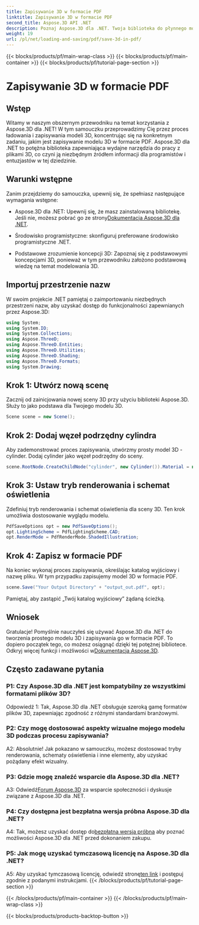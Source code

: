 ```yaml
---
title: Zapisywanie 3D w formacie PDF
linktitle: Zapisywanie 3D w formacie PDF
second_title: Aspose.3D API .NET
description: Poznaj Aspose.3D dla .NET. Twoja biblioteka do płynnego modelowania i renderowania 3D. Bez wysiłku zapisuj modele 3D w formacie PDF.
weight: 19
url: /pl/net/loading-and-saving/pdf/save-3d-in-pdf/
---
```


{{< blocks/products/pf/main-wrap-class >}}
{{< blocks/products/pf/main-container >}}
{{< blocks/products/pf/tutorial-page-section >}}

# Zapisywanie 3D w formacie PDF

## Wstęp

Witamy w naszym obszernym przewodniku na temat korzystania z Aspose.3D dla .NET! W tym samouczku przeprowadzimy Cię przez proces ładowania i zapisywania modeli 3D, koncentrując się na konkretnym zadaniu, jakim jest zapisywanie modelu 3D w formacie PDF. Aspose.3D dla .NET to potężna biblioteka zapewniająca wydajne narzędzia do pracy z plikami 3D, co czyni ją niezbędnym źródłem informacji dla programistów i entuzjastów w tej dziedzinie.

## Warunki wstępne

Zanim przejdziemy do samouczka, upewnij się, że spełniasz następujące wymagania wstępne:

-  Aspose.3D dla .NET: Upewnij się, że masz zainstalowaną bibliotekę. Jeśli nie, możesz pobrać go ze strony[Dokumentacja Aspose.3D dla .NET](https://reference.aspose.com/3d/net/).

- Środowisko programistyczne: skonfiguruj preferowane środowisko programistyczne .NET.

- Podstawowe zrozumienie koncepcji 3D: Zapoznaj się z podstawowymi koncepcjami 3D, ponieważ w tym przewodniku założono podstawową wiedzę na temat modelowania 3D.

## Importuj przestrzenie nazw

W swoim projekcie .NET pamiętaj o zaimportowaniu niezbędnych przestrzeni nazw, aby uzyskać dostęp do funkcjonalności zapewnianych przez Aspose.3D:

```csharp
using System;
using System.IO;
using System.Collections;
using Aspose.ThreeD;
using Aspose.ThreeD.Entities;
using Aspose.ThreeD.Utilities;
using Aspose.ThreeD.Shading;
using Aspose.ThreeD.Formats;
using System.Drawing;
```

## Krok 1: Utwórz nową scenę

Zacznij od zainicjowania nowej sceny 3D przy użyciu biblioteki Aspose.3D. Służy to jako podstawa dla Twojego modelu 3D.

```csharp
Scene scene = new Scene();
```

## Krok 2: Dodaj węzeł podrzędny cylindra

Aby zademonstrować proces zapisywania, utwórzmy prosty model 3D - cylinder. Dodaj cylinder jako węzeł podrzędny do sceny.

```csharp
scene.RootNode.CreateChildNode("cylinder", new Cylinder()).Material = new PhongMaterial() { DiffuseColor = new Vector3(Color.DarkCyan) };
```

## Krok 3: Ustaw tryb renderowania i schemat oświetlenia

Zdefiniuj tryb renderowania i schemat oświetlenia dla sceny 3D. Ten krok umożliwia dostosowanie wyglądu modelu.

```csharp
PdfSaveOptions opt = new PdfSaveOptions();
opt.LightingScheme = PdfLightingScheme.CAD;
opt.RenderMode = PdfRenderMode.ShadedIllustration;
```

## Krok 4: Zapisz w formacie PDF

Na koniec wykonaj proces zapisywania, określając katalog wyjściowy i nazwę pliku. W tym przypadku zapisujemy model 3D w formacie PDF.

```csharp
scene.Save("Your Output Directory" + "output_out.pdf", opt);
```

Pamiętaj, aby zastąpić „Twój katalog wyjściowy” żądaną ścieżką.

## Wniosek

 Gratulacje! Pomyślnie nauczyłeś się używać Aspose.3D dla .NET do tworzenia prostego modelu 3D i zapisywania go w formacie PDF. To dopiero początek tego, co możesz osiągnąć dzięki tej potężnej bibliotece. Odkryj więcej funkcji i możliwości w[Dokumentacja Aspose.3D](https://reference.aspose.com/3d/net/).

## Często zadawane pytania

### P1: Czy Aspose.3D dla .NET jest kompatybilny ze wszystkimi formatami plików 3D?

Odpowiedź 1: Tak, Aspose.3D dla .NET obsługuje szeroką gamę formatów plików 3D, zapewniając zgodność z różnymi standardami branżowymi.

### P2: Czy mogę dostosować aspekty wizualne mojego modelu 3D podczas procesu zapisywania?

A2: Absolutnie! Jak pokazano w samouczku, możesz dostosować tryby renderowania, schematy oświetlenia i inne elementy, aby uzyskać pożądany efekt wizualny.

### P3: Gdzie mogę znaleźć wsparcie dla Aspose.3D dla .NET?

 A3: Odwiedź[Forum Aspose.3D](https://forum.aspose.com/c/3d/18) za wsparcie społeczności i dyskusje związane z Aspose.3D dla .NET.

### P4: Czy dostępna jest bezpłatna wersja próbna Aspose.3D dla .NET?

 A4: Tak, możesz uzyskać dostęp do[bezpłatna wersja próbna](https://releases.aspose.com/) aby poznać możliwości Aspose.3D dla .NET przed dokonaniem zakupu.

### P5: Jak mogę uzyskać tymczasową licencję na Aspose.3D dla .NET?

 A5: Aby uzyskać tymczasową licencję, odwiedź stronę[ten link](https://purchase.aspose.com/temporary-license/) i postępuj zgodnie z podanymi instrukcjami.
{{< /blocks/products/pf/tutorial-page-section >}}

{{< /blocks/products/pf/main-container >}}
{{< /blocks/products/pf/main-wrap-class >}}

{{< blocks/products/products-backtop-button >}}
